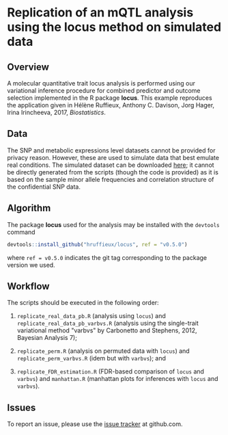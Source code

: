 # Replication of an mQTL analysis using the **locus** method on simulated data 

## Overview 

A molecular quantitative trait locus analysis is performed using our 
variational inference procedure for combined predictor and outcome 
selection implemented in the R package **locus**. This example reproduces 
the application given in Hélène Ruffieux, Anthony C. Davison,
Jorg Hager, Irina Irincheeva, 2017, *Biostatistics*.

## Data

The SNP and metabolic expressions level datasets cannot be provided for privacy 
reason. However, these are used to simulate data that best emulate real 
conditions. The simulated dataset can be downloaded 
[here](https://dx.doi.org/10.6084/m9.figshare.4509755.v1); it cannot be 
directly generated from the scripts (though the code is provided) as it is based 
on the sample minor allele frequencies and correlation structure of the 
confidential SNP data.

## Algorithm

The package **locus** used for the analysis may be installed with the 
`devtools` command 
```R
devtools::install_github("hruffieux/locus", ref = "v0.5.0")
```
where `ref = v0.5.0` indicates the git tag corresponding to the package 
version we used.

## Workflow

The scripts should be executed in the following order:

1. `replicate_real_data_pb.R` (analysis using `locus`) and 
   `replicate_real_data_pb_varbvs.R` (analysis using the single-trait 
   variational method "varbvs" by Carbonetto and Stephens, 2012, 
   Bayesian Analysis 7);

2. `replicate_perm.R` (analysis on permuted data with `locus`) and 
   `replicate_perm_varbvs.R` (idem but with `varbvs`); and

3. `replicate_FDR_estimation.R` (FDR-based comparison of `locus` and 
   `varbvs`) and `manhattan.R` (manhattan plots for inferences with 
   `locus` and `varbvs`).

## Issues

To report an issue, please use the 
[issue tracker](https://github.com/hruffieux/mQTL_analysis_example/issues) 
at github.com.